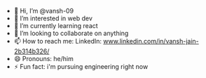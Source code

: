 - 👋 Hi, I’m @vansh-09
- 👀 I’m interested in web dev
- 🌱 I’m currently learning react
- 💞️ I’m looking to collaborate on anything
- 📫 How to reach me:
     LinkedIn: www.linkedin.com/in/vansh-jain-2b314b326/
- 😄 Pronouns: he/him
- ⚡ Fun fact: i'm pursuing engineering right now

<!---
vansh-09/vansh-09 is a ✨ special ✨ repository because its `README.md` (this file) appears on your GitHub profile.
You can click the Preview link to take a look at your changes.
--->
